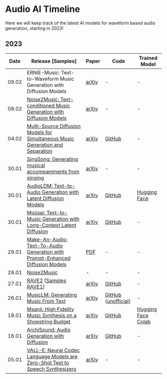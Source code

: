 # Audio AI Timeline

Here we will keep track of the latest AI models for waveform based audio generation, starting in 2023!

## 2023

| Date  | Release [Samples]                                                                                                                                                                                     | Paper                                                                                    | Code                                                                          | Trained Model                                                                                                                                                 |
| ----- | -------------------------------------------------------------------------------------------------------------------------------------------------------------------------------------------- | ---------------------------------------------------------------------------------------- | ----------------------------------------------------------------------------- | ------------------------------------------------------------------------------------------------------------------------------------------------------------- |
| 09.02 | ERNIE-Music: Text-to-Waveform Music Generation with Diffusion Models                                                                                | [arXiv](https://arxiv.org/abs/2302.04456)                                                   | -                                                                             | -                                                                                                                                                             |
| 08.02 | [Noise2Music: Text-conditioned Music Generation with Diffusion Models](https://google-research.github.io/noise2music/)                                                                          | [arXiv](https://arxiv.org/abs/2302.03917)                                                   | -                                                                             | -                                                                                                                                                             |
| 04.02 | [Multi-Source Diffusion Models for Simultaneous Music Generation and Separation](https://gladia-research-group.github.io/multi-source-diffusion-models/)                                        | [arXiv](https://arxiv.org/abs/2302.02257)                                                   | [GitHub](https://github.com/gladia-research-group/multi-source-diffusion-models) | -                                                                                                                                                             |
| 30.01 | [SingSong: Generating musical accompaniments from singing](https://storage.googleapis.com/sing-song/index.html)                                                                                 | [arXiv](https://arxiv.org/abs/2301.12662)                                                   | -                                                                             | -                                                                                                                                                             |
| 30.01 | [AudioLDM: Text-to-Audio Generation with Latent Diffusion Models](https://audioldm.github.io/)                                                                                                  | [arXiv](https://arxiv.org/abs/2301.12503)                                                   | [GitHub](https://github.com/haoheliu/AudioLDM)                                   | [Hugging Face](https://huggingface.co/spaces/haoheliu/audioldm-text-to-audio-generation)                                                                         |
| 30.01 | [Moûsai: Text-to-Music Generation with Long-Context Latent Diffusion](https://anonymous0.notion.site/Mo-sai-Text-to-Audio-with-Long-Context-Latent-Diffusion-b43dbc71caf94b5898f9e8de714ab5dc) | [arXiv](https://arxiv.org/abs/2301.11757)                                                   | [GitHub](https://github.com/archinetai/audio-diffusion-pytorch)                  | -                                                                                                                                                             |
| 29.01 | [Make-An-Audio: Text-To-Audio Generation with Prompt-Enhanced Diffusion Models](https://text-to-audio.github.io/)                                                                               | [PDF](https://text-to-audio.github.io/paper.pdf)                                            | -                                                                             | -                                                                                                                                                             |
| 28.01 | [Noise2Music](https://noise2music.github.io/)                                                                                                                                                   | -                                                                                        | -                                                                             | -                                                                                                                                                             |
| 27.01 | [RAVE2](https://twitter.com/antoine_caillon/status/1618959533065535491?s=20&t=jMkPWBFuAH19HI9m5Sklmg) [[Samples RAVE1](https://anonymous84654.github.io/RAVE_anonymous/)]                                                                                 | [arXiv](https://arxiv.org/abs/2111.05011)                                                   | [GitHub](https://github.com/acids-ircam/RAVE)                                    | -                                                                                                                                                             |
| 26.01 | [MusicLM: Generating Music From Text](https://google-research.github.io/seanet/musiclm/examples/)                                                                                               | [arXiv](https://arxiv.org/abs/2301.11325)                                                   | [GitHub (unofficial)](https://github.com/lucidrains/musiclm-pytorch)                                                                             | -                                                                                                                                                             |
| 18.01 | [Msanii: High Fidelity Music Synthesis on a Shoestring Budget](https://kinyugo.github.io/msanii-demo/)                                                                                          | [arXiv](https://arxiv.org/abs/2301.06468)                                                   | [GitHub](https://github.com/Kinyugo/msanii)                                      | [Hugging Face](https://huggingface.co/spaces/kinyugo/msanii) [Colab](https://colab.research.google.com/github/Kinyugo/msanii/blob/main/notebooks/msanii_demo.ipynb) |
| 16.01 | [ArchiSound: Audio Generation with Diffusion](https://flavioschneider.notion.site/Audio-Generation-with-Diffusion-c4f29f39048d4f03a23da13078a44cdb)                                             | [arXiv](https://arxiv.org/abs/2301.13267) | [GitHub](https://github.com/archinetai/audio-diffusion-pytorch)                  | -                                                                                                                                                             |
| 05.01 | [VALL-E: Neural Codec Language Models are Zero-Shot Text to Speech Synthesizers](https://valle-demo.github.io/)                                                                                 | [arXiv](https://arxiv.org/abs/2301.02111)                                                   | -                                                                             | -                                                                                                                                                             |
